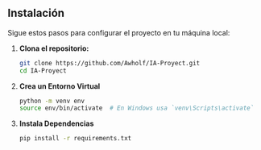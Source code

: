 ## Instalación

Sigue estos pasos para configurar el proyecto en tu máquina local:

1. **Clona el repositorio:**

   ```bash
   git clone https://github.com/Awholf/IA-Proyect.git
   cd IA-Proyect
2. **Crea un Entorno Virtual**
   ```bash
   python -m venv env
   source env/bin/activate  # En Windows usa `venv\Scripts\activate`
3. **Instala Dependencias**
   ```bash
   pip install -r requirements.txt
